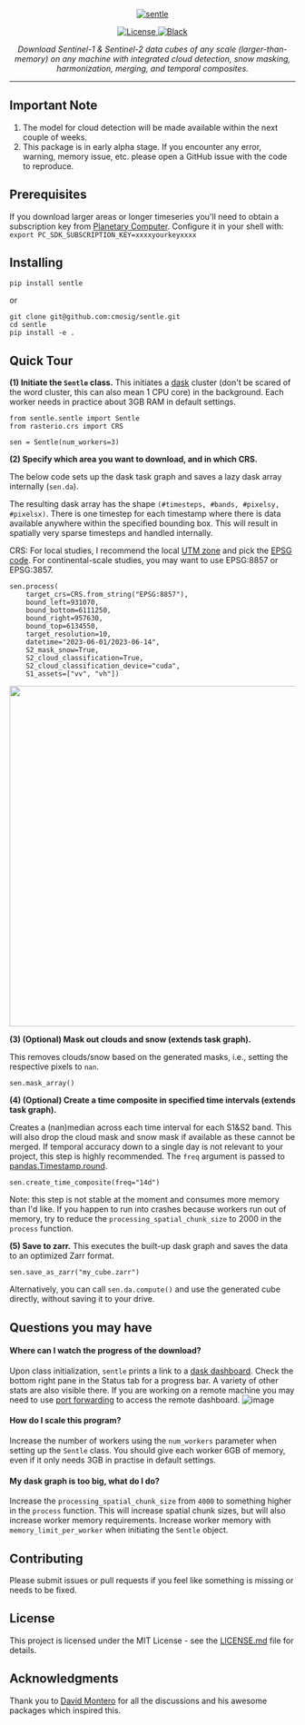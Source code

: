 <p align="center">
  <a href="https://github.com/cmosig/sentle/"><img src="https://github.com/cmosig/sentle/raw/main/docs/logo.png" alt="sentle"></a>
</p>

<p align="center">
<a href="https://opensource.org/licenses/MIT" target="_blank">
    <img src="https://img.shields.io/badge/License-MIT-blue.svg" alt="License">
</a>
<a href="https://peps.python.org/pep-0008/" target="_blank">
    <img src="https://img.shields.io/badge/code_style-pep8-blue" alt="Black">
</a>
</p>
<p align="center">
    <em>Download Sentinel-1 & Sentinel-2 data cubes of any scale (larger-than-memory) on any machine with integrated cloud
detection, snow masking, harmonization, merging, and temporal composites.</em>
</p>

---
 
## Important Note

1) The model for cloud detection will be made available within the next couple of weeks.
2) This package is in early alpha stage. If you encounter any error, warning, memory issue, etc. please open a GitHub issue with the code to reproduce.

## Prerequisites

If you download larger areas or longer timeseries you'll need to obtain a
subscription key from [Planetary Computer](https://planetarycomputer.microsoft.com/). 
Configure it in your shell with: `export PC_SDK_SUBSCRIPTION_KEY=xxxxyourkeyxxxx`

## Installing

```
pip install sentle
```
or 
```
git clone git@github.com:cmosig/sentle.git
cd sentle
pip install -e .
```

## Quick Tour

**(1) Initiate the `Sentle` class.** This initiates a [dask](https://www.dask.org/) cluster (don't be scared of the word cluster, this can also mean 1 CPU core) in the background. Each worker needs in practice about 3GB RAM in default settings.

```
from sentle.sentle import Sentle
from rasterio.crs import CRS

sen = Sentle(num_workers=3)
```

**(2) Specify which area you want to download, and in which CRS.** 

The below code sets up the dask task graph and saves a lazy dask array internally (`sen.da`). 

The resulting dask array has the shape `(#timesteps, #bands, #pixelsy, #pixelsx)`. There is one timestep for each timestamp where there is data available anywhere within the specified bounding box. This will result in spatially very sparse timesteps and handled internally.

CRS: For local studies, I recommend the local [UTM zone](https://www.dmap.co.uk/utmworld.htm) and pick the [EPSG code](https://docs.up42.com/data/reference/utm). For continental-scale studies, you may want to use EPSG:8857 or EPSG:3857. 

```
sen.process(
    target_crs=CRS.from_string("EPSG:8857"),
    bound_left=931070,
    bound_bottom=6111250,
    bound_right=957630,
    bound_top=6134550,
    target_resolution=10,
    datetime="2023-06-01/2023-06-14",
    S2_mask_snow=True,
    S2_cloud_classification=True,
    S2_cloud_classification_device="cuda",
    S1_assets=["vv", "vh"])
```
<p align="center">
<img src="https://github.com/cmosig/sentle/assets/32590522/1da22165-9fef-480f-8643-88ba58c18574" width="600">
</p>

**(3) (Optional) Mask out clouds and snow (extends task graph).** 

This removes clouds/snow based on the generated masks, i.e., setting the respective pixels to `nan`.
```
sen.mask_array()
```

**(4) (Optional) Create a time composite in specified time intervals (extends task graph).** 

Creates a (nan)median across each time interval for each S1&S2 band. This will also drop the cloud mask and snow mask if available as these cannot be merged.
If temporal accuracy down to a single day is not relevant to your project, this step is highly recommended. The `freq` argument is passed to [pandas.Timestamp.round](https://pandas.pydata.org/docs/reference/api/pandas.Timestamp.round.html).
```
sen.create_time_composite(freq="14d")
```

Note: this step is not stable at the moment and consumes more memory than I'd like. If you happen to run into crashes because workers run out of memory, try to reduce the `processing_spatial_chunk_size` to 2000 in the `process` function.  

**(5) Save to zarr.**
This executes the built-up dask graph and saves the data to an optimized Zarr format.  
```
sen.save_as_zarr("my_cube.zarr")
```
Alternatively, you can call `sen.da.compute()` and use the generated cube directly, without saving it to your drive.

## Questions you may have

#### Where can I watch the progress of the download?
Upon class initialization, `sentle` prints a link to a [dask dashboard](https://docs.dask.org/en/latest/dashboard.html). Check the bottom right pane in the Status tab for a progress bar. 
A variety of other stats are also visible there. If you are working on a remote machine you may need to use [port forwarding](https://help.ubuntu.com/community/SSH/OpenSSH/PortForwarding) to access the remote dashboard.
![image](https://github.com/cmosig/sentle/assets/32590522/c20516b5-7a9e-4e99-953a-9c8325edea7b)


#### How do I scale this program?
Increase the number of workers using the `num_workers` parameter when setting up the `Sentle` class. You should give each worker 6GB of memory, even if it only needs 3GB in practise in default settings.

#### My dask graph is too big, what do I do?
Increase the `processing_spatial_chunk_size` from `4000` to something higher in the `process` function. This will increase spatial chunk sizes, but will also increase worker memory requirements. Increase worker memory with `memory_limit_per_worker` when initiating the `Sentle` object.

## Contributing

Please submit issues or pull requests if you feel like something is missing or
needs to be fixed. 

## License

This project is licensed under the MIT License - see the [LICENSE.md](LICENSE.md) file for details.

## Acknowledgments

Thank you to [David Montero](https://github.com/davemlz) for all the
discussions and his awesome packages which inspired this.
